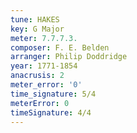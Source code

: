 ```yaml
---
tune: HAKES
key: G Major
meter: 7.7.7.3.
composer: F. E. Belden
arranger: Philip Doddridge
year: 1771-1854
anacrusis: 2
meter_error: '0'
time_signature: 5/4
meterError: 0
timeSignature: 4/4
---
```

